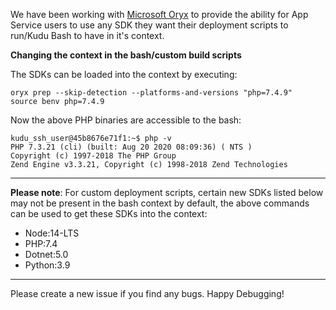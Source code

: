 We have been working with [Microsoft Oryx](https://github.com/microsoft/oryx) to provide the ability for App Service users to use any SDK they want their deployment scripts to run/Kudu Bash to have in it's context.

**Changing the context in the bash/custom build scripts**

The SDKs can be loaded into the context by executing:

```
oryx prep --skip-detection --platforms-and-versions "php=7.4.9"
source benv php=7.4.9
```

Now the above PHP binaries are accessible to the bash:
```
kudu_ssh_user@45b8676e71f1:~$ php -v
PHP 7.3.21 (cli) (built: Aug 20 2020 08:09:36) ( NTS )
Copyright (c) 1997-2018 The PHP Group
Zend Engine v3.3.21, Copyright (c) 1998-2018 Zend Technologies
```


***
**Please note**: For custom deployment scripts, certain new SDKs listed below may not be present in the bash context by default, the above commands can be used to get these SDKs into the context:
* Node:14-LTS
* PHP:7.4
* Dotnet:5.0
* Python:3.9
***

Please create a new issue if you find any bugs. Happy Debugging!